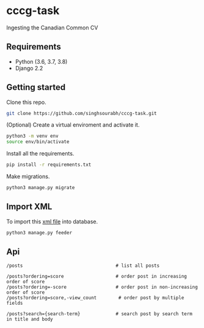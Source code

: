# cccg-task
Ingesting the Canadian Common CV

## Requirements

* Python (3.6, 3.7, 3.8)
* Django 2.2

## Getting started

Clone this repo.
```bash
git clone https://github.com/singhsourabh/cccg-task.git
```

(Optional) Create a virtual enviroment and activate it.

```bash
python3 -m venv env
source env/bin/activate
```
Install all the requirements.

```bash
pip install -r requirements.txt
```

Make migrations.
```bash
python3 manage.py migrate
```
## Import XML

To import this [xml file](posts/management/commands/data/bioinformatics_posts_se.xml) into database.
```bash
python3 manage.py feeder
```
## Api

```
/posts                                  # list all posts

/posts?ordering=score                   # order post in increasing order of score
/posts?ordering=-score                  # order post in non-increasing order of score
/posts?ordering=score,-view_count        # order post by multiple fields

/posts?search={search-term}             # search post by search term in title and body
```
